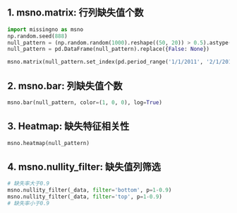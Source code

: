 ## 1. msno.matrix: 行列缺失值个数
```python
import missingno as msno
np.random.seed(888)
null_pattern = (np.random.random(1000).reshape((50, 20)) > 0.5).astype(bool)
null_pattern = pd.DataFrame(null_pattern).replace({False: None})

msno.matrix(null_pattern.set_index(pd.period_range('1/1/2011', '2/1/2015', freq='M')), color=(1, 0, 0))
```

## 2. msno.bar: 列缺失值个数
```python
msno.bar(null_pattern, color=(1, 0, 0), log=True)
```

## 3. Heatmap: 缺失特征相关性
```python
msno.heatmap(null_pattern)
```

## 4. msno.nullity_filter: 缺失值列筛选
```python
# 缺失率大于0.9
msno.nullity_filter(_data, filter='bottom', p=1-0.9)
msno.nullity_filter(_data, filter='top', p=1-0.9)
# 缺失率小于0.9
```
